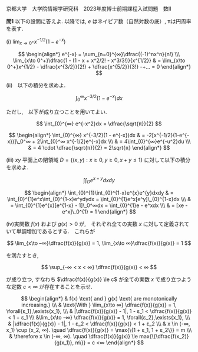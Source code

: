 京都大学　大学院情報学研究科　2023年度博士前期課程入試問題　数II

**問1** 以下の設問に答えよ. 以降では, $e$ はネイピア数（自然対数の底）, πは円周率を表す.

(i) $\lim_{x\to 0^+}x^{-1/2}(1-e^{-x})$

$$
    \begin{align*}
        e^{-x} = \sum_{n=0}^{∞}\dfrac{(-1)^nx^n}{n!} \\\
        \lim_{x\to 0^+}\dfrac{1 - (1 - x + x^2/2! - x^3/3!)}{x^{1/2}} & = \lim_{x\to 0^+}x^{1/2} - \dfrac{x^{3/2}}{2!} + \dfrac{x^{5/2}}{3!} -+... = 0
    \end{align*}
$$

(ii)　以下の積分を求めよ.

$$
    \int_{0}^{∞} x^{-3/2}(1 - e^{-x})dx 
$$

ただし,　以下が成り立つことを用いてよい.

$$
    \int_{0}^{∞} e^{-x^2}dx = \dfrac{\sqrt{π}}{2} 
$$

$$
    \begin{align*}
        \int_{0}^{∞} x^{-3/2}(1 - e^{-x})dx & = -2[x^{-1/2}(1-e^{-x})]\_0^∞ + 2\int_{0}^∞ x^{-1/2}e^{-x}dx \\\
        & = 4\int_{0}^{∞}e^{-u^2}du \\\
        & = 4 \cdot \dfrac{\sqrt{π}}{2} = 2\sqrt{π}
    \end{align*}
$$

(iii) $xy$ 平面上の閉領域 $D = \{(x,y):x \ge 0, y \ge 0, x + y \le 1\}$ に対して以下の積分を求めよ.

$$
    \int\int_{D}e^{x+y}dxdy
$$

$$
    \begin{align*}
        \int_{0}^{1}\int_{0}^{1-x}e^{x}e^{y}dxdy & = \int_{0}^{1}e^x\int_{0}^{1-x}e^ydydx = \int_{0}^{1}e^x[e^y]\_{0}^{1-x}dx \\\
        & = \int_{0}^{1}e^{x}[e^{1-x} - 1]\_0^∞dx = \int_{0}^{1}e - e^xdx \\\
        & = [xe - e^x]\_0^{1} = 1
    \end{align*}
$$

(iv)実関数 $f(x)$ および $g(x) > 0$ が,　それぞれ全ての実数 $x$ に対して定義されていて単調増加であるとする.　これらが 

$$
    \lim_{x\to –∞}\dfrac{f(x)}{g(x)} = 1, \lim_{x\to ∞}\dfrac{f(x)}{g(x)} = 1
$$

を満たすとき,

$$
    \sup_{-∞ < x < ∞} \dfrac{f(x)}{g(x)} < ∞
$$

が成り立つ, すなわち $\dfrac{f(x)}{g(x)} \le c$ が全ての実数 $x$ で成り立つような定数 $c < ∞$ が存在することを示せ.

$$
    \begin{align*}
        & f(x) \text{ and } g(x) \text{ are monotonically increasing.} \\\
        & \text{With } \lim_{x\to ∞} \dfrac{f(x)}{g(x)} = 1, \forall{ε_1},\exists{x_1}, \\\
        & |\dfrac{f(x)}{g(x)} - 1|, 1 - ε_1 < \dfrac{f(x)}{g(x)} < 1 + ε_1 \\\ 
        &\lim_{x\to -∞} \dfrac{f(x)}{g(x)} = 1, \forall{ε_2},\exists{x_1}, \\\
        & |\dfrac{f(x)}{g(x)} - 1|, 1 - ε_2 < \dfrac{f(x)}{g(x)} < 1 + ε_2 \\\
        & x \in (-∞, x_1) \cup (x_2, ∞). \quad \dfrac{f(x)}{g(x)} = \max{\{1 + ε_1, 1 + ε_2\}} = m \\\
        & \therefore x \in (-∞, ∞). \quad \dfrac{f(x)}{g(x)} \le max{\{\dfrac{f(x_2)}{g(x_1)}, m\}} = c <∞
    \end{align*}
$$
